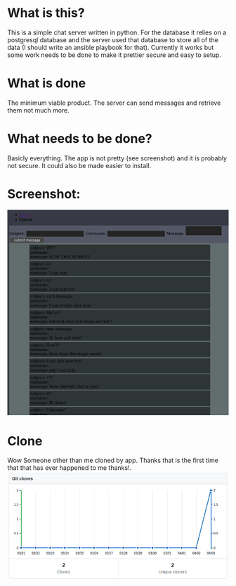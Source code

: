 # What is this?
This is a simple chat server written in python. For the database it relies on a postgresql database and the server used that
database to store all of the data (I should write an ansible playbook for that). Currently it works but some work needs to 
be done to make it prettier secure and easy to setup.
# What is done
The minimum viable product. The server can send messages and retrieve them not much more.
# What needs to be done?
Basicly everything. The app is not pretty (see screenshot) and it is probably not secure. It could also be made easier to 
install.
# Screenshot:
![](readme/screenshot.png)
# Clone
Wow Someone other than me cloned by app. Thanks that is the first time that that has ever happened to me thanks!.
![](readme/clone.png)
